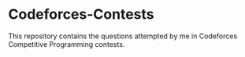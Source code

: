# Codeforces-Contests

This repository contains the questions attempted by me in Codeforces Competitive Programming contests.